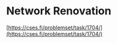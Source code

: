 # Network Renovation

[https://cses.fi/problemset/task/1704/](https://cses.fi/problemset/task/1704/)
